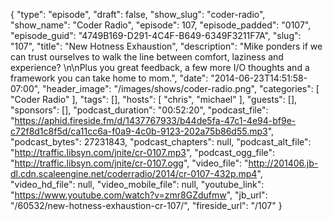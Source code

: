 {
  "type": "episode",
  "draft": false,
  "show_slug": "coder-radio",
  "show_name": "Coder Radio",
  "episode": 107,
  "episode_padded": "0107",
  "episode_guid": "4749B169-D291-4C4F-B649-6349F3211F7A",
  "slug": "107",
  "title": "New Hotness Exhaustion",
  "description": "Mike ponders if we can trust ourselves to walk the line between comfort, laziness and experience? \n\nPlus you great feedback, a few more I/O thoughts and a framework you can take home to mom.",
  "date": "2014-06-23T14:51:58-07:00",
  "header_image": "/images/shows/coder-radio.png",
  "categories": [
    "Coder Radio"
  ],
  "tags": [],
  "hosts": [
    "chris",
    "michael"
  ],
  "guests": [],
  "sponsors": [],
  "podcast_duration": "00:52:20",
  "podcast_file": "https://aphid.fireside.fm/d/1437767933/b44de5fa-47c1-4e94-bf9e-c72f8d1c8f5d/ca11cc6a-f0a9-4c0b-9123-202a75b86d55.mp3",
  "podcast_bytes": 27231843,
  "podcast_chapters": null,
  "podcast_alt_file": "http://traffic.libsyn.com/jnite/cr-0107.mp3",
  "podcast_ogg_file": "http://traffic.libsyn.com/jnite/cr-0107.ogg",
  "video_file": "http://201406.jb-dl.cdn.scaleengine.net/coderradio/2014/cr-0107-432p.mp4",
  "video_hd_file": null,
  "video_mobile_file": null,
  "youtube_link": "https://www.youtube.com/watch?v=zmr8GZdufmw",
  "jb_url": "/60532/new-hotness-exhaustion-cr-107/",
  "fireside_url": "/107"
}

